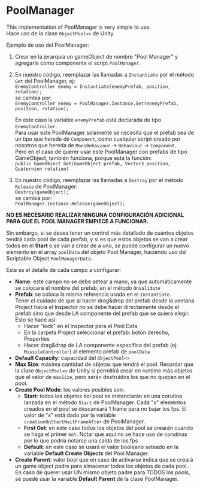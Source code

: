 # PoolManager
This implementation of PoolManager is very simple to use.<br>
Hace uso de la clase `ObjectPool<>` de Unity.
 
Ejemplo de uso del PoolManager:
 
 1. Crear en la jerarquía un gameObject de nombre "Pool Manager" y agregarle como componente el script `PoolManager`.
 
 2. En nuestro código, reemplazar las llamadas a `Instantiate` por el método `Get` del PoolManager, ej:<br>
      `EnemyController enemy = Instantiate(enemyPrefab, position, rotation);`<br>
    se cambia por:<br>
      `EnemyController enemy = PoolManager.Instance.Get(enemyPrefab, position, rotation);`<br>
     
    En este caso la variable `enemyPrefab` está declarada de tipo `EnemyController`.<br>
    Para usar este PoolManager solamente se necesita que el prefab sea de un tipo que herede de `Component`, 
    como cualquier script creado por nosotros que hereda de `MonoBehaviour` -> `Behaviour` -> `Component`.<br>
    Pero en el caso de querer usar este PoolManager con prefabs de tipo GameObject, también funciona,
    porque está la función:<br>
          `public GameObject Get(GameObject prefab, Vector3 position, Quaternion rotation)`

 3. En nuestro código, reemplazar las llamadas a `Destroy` por el método `Release` de PoolManager:<br>
     `Destroy(gameObject);`<br>
    se cambia por:<br>
     `PoolManager.Instance.Release(gameObject);`
     
**NO ES NECESARIO REALIZAR NINGUNA CONFIGURACIÓN ADICIONAL PARA QUE EL POOL MANAGER EMPIECE A FUNCIONAR.**
 
 Sin embargo, si se desea tener un control más detallado de cuántos objetos tendrá cada pool de cada prefab,
 y si es que estos objetos se van a crear todos en el **Start** o se van a crear de a uno, se puede configurar 
 un nuevo elemento en el array `poolData` del objeto Pool Manager, haciendo uso del Scriptable Object `PoolManagerData`.
 
 Este es el detalle de cada campo a configurar:
 
- **Name**: este campo no se debe setear a mano, ya que automáticamente se colocará el nombre del prefab, en el método `OnValidate`
- **Prefab**: se coloca la misma referencia usada en el `Instantiate`.<br>
              Tener el cuidado de que al hacer drag&drop del prefab desde la ventana Project hacia el Inspector
              no se debe hacer directamente desde el prefab sino que desde LA componente del prefab que se quiera elegir.<br>
              Esto se hace así:
	- Hacer "lock" en el Inspector para el Pool Data
	- En la carpeta Project seleccionar el prefab: botón derecho, Properties
	- Hacer drag&drop de LA componente específica del prefab (ej: `MissileController`) al elemento prefab de `poolData`
- **Default Capacity**: capacidad del `ObjectPool<>`
- **Max Size**: máxima cantidad de objetos que tendrá el pool. 
                Recordar que la clase `ObjectPool<>` de Unity sí permitirá crear en runtime más objetos que el valor de
                `maxSize`, pero serán destruidos los que no quepan en el pool.
- **Create Pool Mode**: los valores posibles son:<br>
	- **Start**: todos los objetos del pool se instanciarán en una corutina lanzada en el método `Start` de PoolManager.
               Cada "x" elementos creados en el pool se descansará 1 frame para no bajar los fps.
               El valor de "x" está dado por la variable `creationOnStartWaitFrameAfter` de PoolManager.
	- **First Get**: en este caso todos los objetos del pool se crearán cuando se haga el primer `Get`.
                   Notar que aquí no se hace uso de corutinas por lo que podría notarse una caída de los fps
	- **Default**: en este caso se usará el valor booleano seteado en la variable **Default Create Objects** del Pool Manager.
- **Create Parent**: valor bool que en caso de activarse indica que se creará un game object padre para almacenar todos los objetos de cada pool.
                     En caso de querer usar UN mismo objeto padre para TODOS los pools, se puede usar la variable **Default Parent** de la clase PoolManager.
					 
